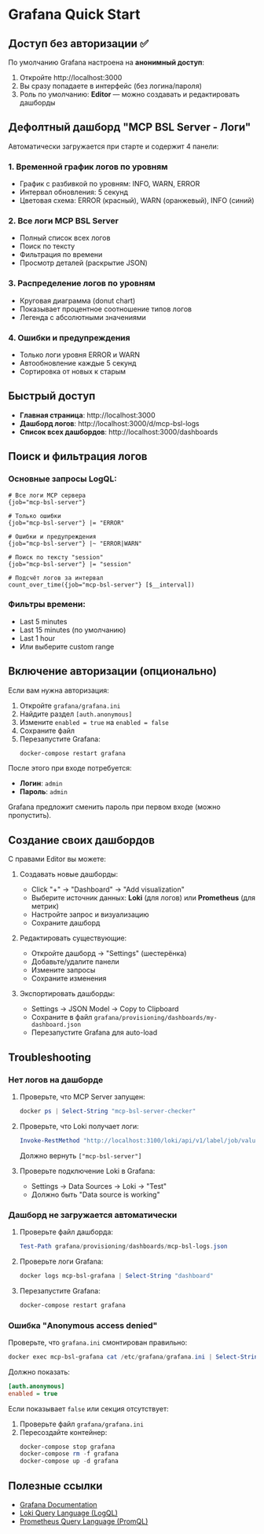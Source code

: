 # Grafana Quick Start

## Доступ без авторизации ✅

По умолчанию Grafana настроена на **анонимный доступ**:

1. Откройте http://localhost:3000
2. Вы сразу попадаете в интерфейс (без логина/пароля)
3. Роль по умолчанию: **Editor** — можно создавать и редактировать дашборды

## Дефолтный дашборд "MCP BSL Server - Логи"

Автоматически загружается при старте и содержит 4 панели:

### 1. Временной график логов по уровням
- График с разбивкой по уровням: INFO, WARN, ERROR
- Интервал обновления: 5 секунд
- Цветовая схема: ERROR (красный), WARN (оранжевый), INFO (синий)

### 2. Все логи MCP BSL Server
- Полный список всех логов
- Поиск по тексту
- Фильтрация по времени
- Просмотр деталей (раскрытие JSON)

### 3. Распределение логов по уровням
- Круговая диаграмма (donut chart)
- Показывает процентное соотношение типов логов
- Легенда с абсолютными значениями

### 4. Ошибки и предупреждения
- Только логи уровня ERROR и WARN
- Автообновление каждые 5 секунд
- Сортировка от новых к старым

## Быстрый доступ

- **Главная страница**: http://localhost:3000
- **Дашборд логов**: http://localhost:3000/d/mcp-bsl-logs
- **Список всех дашбордов**: http://localhost:3000/dashboards

## Поиск и фильтрация логов

### Основные запросы LogQL:

```logql
# Все логи MCP сервера
{job="mcp-bsl-server"}

# Только ошибки
{job="mcp-bsl-server"} |= "ERROR"

# Ошибки и предупреждения
{job="mcp-bsl-server"} |~ "ERROR|WARN"

# Поиск по тексту "session"
{job="mcp-bsl-server"} |= "session"

# Подсчёт логов за интервал
count_over_time({job="mcp-bsl-server"} [$__interval])
```

### Фильтры времени:
- Last 5 minutes
- Last 15 minutes (по умолчанию)
- Last 1 hour
- Или выберите custom range

## Включение авторизации (опционально)

Если вам нужна авторизация:

1. Откройте `grafana/grafana.ini`
2. Найдите раздел `[auth.anonymous]`
3. Измените `enabled = true` на `enabled = false`
4. Сохраните файл
5. Перезапустите Grafana:
   ```powershell
   docker-compose restart grafana
   ```

После этого при входе потребуется:
- **Логин**: `admin`
- **Пароль**: `admin`

Grafana предложит сменить пароль при первом входе (можно пропустить).

## Создание своих дашбордов

С правами Editor вы можете:

1. Создавать новые дашборды:
   - Click "+" → "Dashboard" → "Add visualization"
   - Выберите источник данных: **Loki** (для логов) или **Prometheus** (для метрик)
   - Настройте запрос и визуализацию
   - Сохраните дашборд

2. Редактировать существующие:
   - Откройте дашборд → "Settings" (шестерёнка)
   - Добавьте/удалите панели
   - Измените запросы
   - Сохраните изменения

3. Экспортировать дашборды:
   - Settings → JSON Model → Copy to Clipboard
   - Сохраните в файл `grafana/provisioning/dashboards/my-dashboard.json`
   - Перезапустите Grafana для auto-load

## Troubleshooting

### Нет логов на дашборде

1. Проверьте, что MCP Server запущен:
   ```powershell
   docker ps | Select-String "mcp-bsl-server-checker"
   ```

2. Проверьте, что Loki получает логи:
   ```powershell
   Invoke-RestMethod "http://localhost:3100/loki/api/v1/label/job/values"
   ```
   Должно вернуть `["mcp-bsl-server"]`

3. Проверьте подключение Loki в Grafana:
   - Settings → Data Sources → Loki → "Test"
   - Должно быть "Data source is working"

### Дашборд не загружается автоматически

1. Проверьте файл дашборда:
   ```powershell
   Test-Path grafana/provisioning/dashboards/mcp-bsl-logs.json
   ```

2. Проверьте логи Grafana:
   ```powershell
   docker logs mcp-bsl-grafana | Select-String "dashboard"
   ```

3. Перезапустите Grafana:
   ```powershell
   docker-compose restart grafana
   ```

### Ошибка "Anonymous access denied"

Проверьте, что `grafana.ini` смонтирован правильно:

```powershell
docker exec mcp-bsl-grafana cat /etc/grafana/grafana.ini | Select-String "auth.anonymous"
```

Должно показать:
```ini
[auth.anonymous]
enabled = true
```

Если показывает `false` или секция отсутствует:
1. Проверьте файл `grafana/grafana.ini`
2. Пересоздайте контейнер:
   ```powershell
   docker-compose stop grafana
   docker-compose rm -f grafana
   docker-compose up -d grafana
   ```

## Полезные ссылки

- [Grafana Documentation](https://grafana.com/docs/grafana/latest/)
- [Loki Query Language (LogQL)](https://grafana.com/docs/loki/latest/logql/)
- [Prometheus Query Language (PromQL)](https://prometheus.io/docs/prometheus/latest/querying/basics/)

